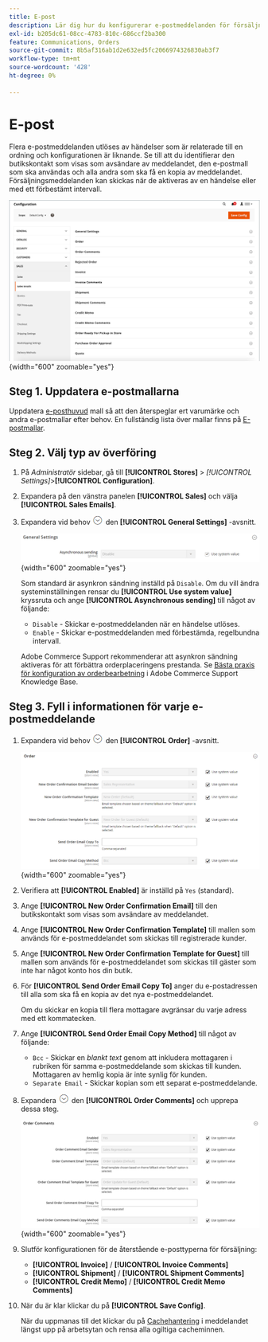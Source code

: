 ```yaml
---
title: E-post
description: Lär dig hur du konfigurerar e-postmeddelanden för försäljning för att ge stöd åt kommunikation med kunder om deras beställningar.
exl-id: b205dc61-08cc-4783-810c-686ccf2ba300
feature: Communications, Orders
source-git-commit: 8b5af316ab1d2e632ed5fc2066974326830ab3f7
workflow-type: tm+mt
source-wordcount: '428'
ht-degree: 0%

---
```


# E-post

Flera e-postmeddelanden utlöses av händelser som är relaterade till en ordning och konfigurationen är liknande. Se till att du identifierar den butikskontakt som visas som avsändare av meddelandet, den e-postmall som ska användas och alla andra som ska få en kopia av meddelandet. Försäljningsmeddelanden kan skickas när de aktiveras av en händelse eller med ett förbestämt intervall.

![Försäljningskonfiguration - e-postförsäljning](./assets/config-sales-sales-email-full.png){width="600" zoomable="yes"}

## Steg 1. Uppdatera e-postmallarna

Uppdatera [e-posthuvud](../systems/email-template-custom.md#header-template) mall så att den återspeglar ert varumärke och andra e-postmallar efter behov. En fullständig lista över mallar finns på [E-postmallar](../systems/email-templates.md).

## Steg 2. Välj typ av överföring

1. På _Administratör_ sidebar, gå till **[!UICONTROL Stores]** > _[!UICONTROL Settings]_>**[!UICONTROL Configuration]**.

1. Expandera på den vänstra panelen **[!UICONTROL Sales]** och välja **[!UICONTROL Sales Emails]**.

1. Expandera vid behov ![Expansionsväljare](../assets/icon-display-expand.png) den  **[!UICONTROL General Settings]** -avsnitt.

   ![Försäljningskonfiguration - allmänna inställningar för e-postförsäljning](../configuration-reference/sales/assets/sales-emails-general-settings.png){width="600" zoomable="yes"}

   Som standard är asynkron sändning inställd på `Disable`. Om du vill ändra systeminställningen rensar du **[!UICONTROL Use system value]** kryssruta och ange **[!UICONTROL Asynchronous sending]** till något av följande:

   - `Disable` - Skickar e-postmeddelanden när en händelse utlöses.
   - `Enable` - Skickar e-postmeddelanden med förbestämda, regelbundna intervall.

   Adobe Commerce Support rekommenderar att asynkron sändning aktiveras för att förbättra orderplaceringens prestanda. Se [Bästa praxis för konfiguration av orderbearbetning](https://experienceleague.adobe.com/docs/commerce-operations/implementation-playbook/best-practices/maintenance/order-processing-configuration.html) i Adobe Commerce Support Knowledge Base.

## Steg 3. Fyll i informationen för varje e-postmeddelande

1. Expandera vid behov ![Expansionsväljare](../assets/icon-display-expand.png) den **[!UICONTROL Order]** -avsnitt.

   ![Försäljningskonfiguration - beställning av e-postförsäljning](../configuration-reference/sales/assets/sales-emails-order.png){width="600" zoomable="yes"}

1. Verifiera att **[!UICONTROL Enabled]** är inställd på `Yes` (standard).

1. Ange **[!UICONTROL New Order Confirmation Email]** till den butikskontakt som visas som avsändare av meddelandet.

1. Ange **[!UICONTROL New Order Confirmation Template]** till mallen som används för e-postmeddelandet som skickas till registrerade kunder.

1. Ange **[!UICONTROL New Order Confirmation Template for Guest]** till mallen som används för e-postmeddelandet som skickas till gäster som inte har något konto hos din butik.

1. För **[!UICONTROL Send Order Email Copy To]** anger du e-postadressen till alla som ska få en kopia av det nya e-postmeddelandet.

   Om du skickar en kopia till flera mottagare avgränsar du varje adress med ett kommatecken.

1. Ange **[!UICONTROL Send Order Email Copy Method]** till något av följande:

   - `Bcc` - Skickar en _blankt text_ genom att inkludera mottagaren i rubriken för samma e-postmeddelande som skickas till kunden. Mottagaren av hemlig kopia är inte synlig för kunden.
   - `Separate Email` - Skickar kopian som ett separat e-postmeddelande.

1. Expandera ![Expansionsväljare](../assets/icon-display-expand.png) den **[!UICONTROL Order Comments]** och upprepa dessa steg.

   ![Försäljningskonfiguration - Orderkommentarer för försäljning via e-post](../configuration-reference/sales/assets/sales-emails-order-comments.png){width="600" zoomable="yes"}

1. Slutför konfigurationen för de återstående e-posttyperna för försäljning:

   - **[!UICONTROL Invoice]** / **[!UICONTROL Invoice Comments]**
   - **[!UICONTROL Shipment]** / **[!UICONTROL Shipment Comments]**
   - **[!UICONTROL Credit Memo]** / **[!UICONTROL Credit Memo Comments]**

1. När du är klar klickar du på **[!UICONTROL Save Config]**.

   När du uppmanas till det klickar du på [Cachehantering](../systems/cache-management.md) i meddelandet längst upp på arbetsytan och rensa alla ogiltiga cacheminnen.
